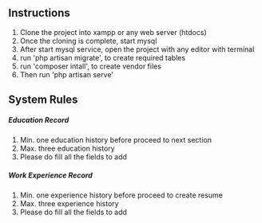 ## Instructions
<ol>
    <li>Clone the project into xampp or any web server (htdocs)</li>
    <li>Once the cloning is complete, start mysql</li>
    <li>After start mysql service, open the project with any editor with terminal</li>
    <li>run 'php artisan migrate', to create required tables</li>
    <li>run 'composer intall', to create vendor files</li>
    <li>Then run 'php artisan serve'</li>
</ol>

## System Rules
<h5>Education Record</h5>
<ol>
    <li>Min. one education history before proceed to next section</li>
    <li>Max. three education history</li>
    <li>Please do fill all the fields to add</li>
</ol>

<h5>Work Experience Record</h5>
<ol>
    <li>Min. one experience history before proceed to create resume</li>
    <li>Max. three experience history</li>
    <li>Please do fill all the fields to add</li>
</ol>
